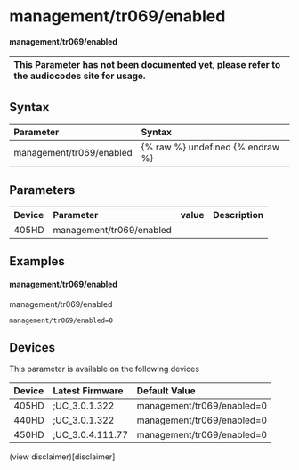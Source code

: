 ﻿---
description: management/tr069/enabled
search:
    keywords: ['management','tr069','enabled']
---

# management/tr069/enabled

#### management/tr069/enabled


| This Parameter has not been documented yet, please refer to the audiocodes site for usage.  |
| :--- |

## Syntax
| Parameter | Syntax |
| :--- | :--- |
|management/tr069/enabled | {% raw %} undefined {% endraw %} |

## Parameters
|Device|Parameter|value|Description|
|:---|:---|:---|:---|
| 405HD | management/tr069/enabled |  |  |

## Examples
#### management/tr069/enabled

management/tr069/enabled

```
management/tr069/enabled=0
```

## Devices
This parameter is available on the following devices

| Device | Latest Firmware | Default Value |
|:---|:---|:---|
| 405HD | ;UC_3.0.1.322 | management/tr069/enabled=0 
| 440HD | ;UC_3.0.1.322 | management/tr069/enabled=0 
| 450HD | ;UC_3.0.4.111.77 | management/tr069/enabled=0 

(view disclaimer)[disclaimer]
